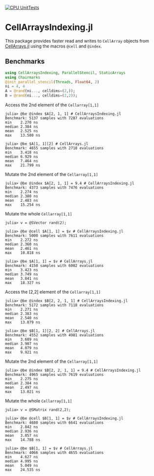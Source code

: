 [![CPU UnitTests](https://github.com/JuliaGeodynamics/JustPIC.jl/actions/workflows/UnitTests.yml/badge.svg)](https://github.com/JuliaGeodynamics/JustPIC.jl/actions/workflows/UnitTests.yml)

# CellArraysIndexing.jl

This package provides faster read and writes to `CellArray` objects from [CellArrays.jl](https://github.com/omlins/CellArrays.jl) using the macros `@cell` and `@index`.

## Benchmarks
```julia
using CellArraysIndexing, ParallelStencil, StaticArrays
using Chairmarks
@init_parallel_stencil(Threads, Float64, 2)
ni = 4, 4
A = @rand(ni..., celldims=(2,));
B = @rand(ni..., celldims=(2,2));
```

Access the 2nd element of the `Cellarray[1,1]`
```julia-repl
julia> @be @index $A[2, 1, 1] # CellArraysIndexing.jl
Benchmark: 5137 samples with 7287 evaluations
min    2.270 ns
median 2.384 ns
mean   2.525 ns
max    13.580 ns

julia> @be $A[1, 1][2] # CellArrays.jl
Benchmark: 4655 samples with 2718 evaluations
min    3.418 ns
median 6.929 ns
mean   7.464 ns
max    21.799 ns
```

Mutate the 2nd element of the `Cellarray[1,1]`
```julia-repl
julia> @be @index $A[2, 1, 1] = 9.4 # CellArraysIndexing.jl
Benchmark: 4373 samples with 7476 evaluations
min    2.274 ns
median 2.380 ns
mean   2.483 ns
max    15.254 ns
```

Mutate the whole `Cellarray[1,1]`
```julia-repl
julia> v = @SVector rand(2);

julia> @be @cell $A[1, 1] = $v # CellArraysIndexing.jl
Benchmark: 5000 samples with 7611 evaluations
min    2.272 ns
median 2.360 ns
mean   2.461 ns
max    10.818 ns

julia> @be $A[1, 1] = $v # CellArrays.jl
Benchmark: 4150 samples with 6002 evaluations
min    3.423 ns
median 3.749 ns
mean   3.841 ns
max    18.327 ns
```

Access the [2,2] element of the `Cellarray[1,1]`
```julia-repl
julia> @be @index $B[2, 2, 1, 1] # CellArraysIndexing.jl
Benchmark: 5172 samples with 7118 evaluations
min    2.271 ns
median 2.383 ns
mean   2.540 ns
max    13.879 ns

julia> @be $B[1, 1][2, 2] # CellArrays.jl
Benchmark: 4552 samples with 4981 evaluations
min    3.689 ns
median 3.907 ns
mean   4.079 ns
max    9.921 ns
```

Mutate the 2nd element of the `Cellarray[1,1]`
```julia-repl
julia> @be @index $B[2, 2, 1, 1] = 9.4 # CellArraysIndexing.jl
Benchmark: 4965 samples with 7619 evaluations
min    2.275 ns
median 2.384 ns
mean   2.497 ns
max    13.021 ns
```

Mutate the whole `Cellarray[1,1]`
```julia-repl
julia> v = @SMatrix rand(2,2);

julia> @be @cell $B[1, 1] = $v # CellArraysIndexing.jl
Benchmark: 4680 samples with 6641 evaluations
min    2.842 ns
median 2.936 ns
mean   3.057 ns
max    14.788 ns

julia> @be $B[1, 1] = $v # CellArrays.jl
Benchmark: 4066 samples with 4655 evaluations
min    4.627 ns
median 4.995 ns
mean   5.049 ns
max    24.535 ns
```
